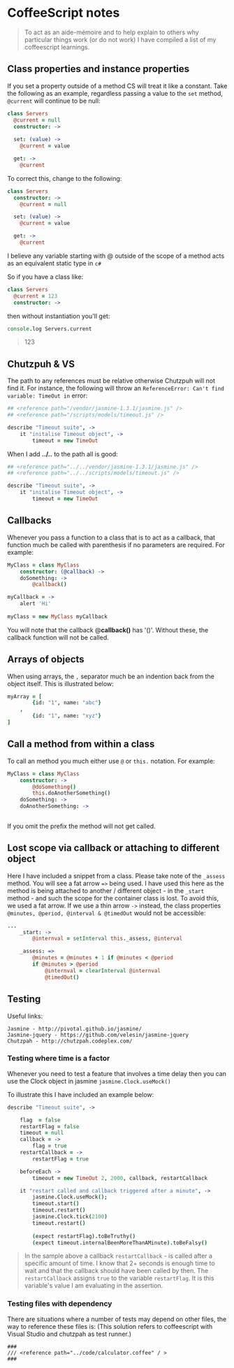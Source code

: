 # CoffeeScript notes

> To act as an aide-mémoire and to help explain to others why particular things work (or do not work) I have compiled a list of my coffeescript learnings.

## Class properties and instance properties

If you set a property outside of a method CS will treat it like a constant.  Take the following as an example, regardless passing a value to the `set` method, `@current` will continue to be null:

```coffeescript
class Servers
  @current = null
  constructor: ->
    
  set: (value) ->
    @current = value

  get: ->
    @current    
```

To correct this, change to the following:
```coffeescript
class Servers  
  constructor: ->
    @current = null

  set: (value) ->
    @current = value

  get: ->
    @current    
```

I believe any variable starting with @ outside of the scope of a method acts as an equivalent static type in `c#` 

So if you have a class like:

```coffeescript
class Servers
  @current = 123
  constructor: ->    
```
then without instantiation you'll get: 
```coffeescript
console.log Servers.current
```
> 123


## Chutzpuh & VS

The path to any references must be relative otherwise Chutzpuh will not find it.  For instance, the following will throw an `ReferenceError: Can't find variable: TimeOut in` error:

```coffeescript
## <reference path="/vendor/jasmine-1.3.1/jasmine.js" />
## <reference path="/scripts/models/timeout.js" />

describe "Timeout suite", ->
    it "initalise Timeout object", ->
        timeout = new TimeOut
```

When I add **../..** to the path all is good:
```coffeescript
## <reference path="../../vendor/jasmine-1.3.1/jasmine.js" />
## <reference path="../../scripts/models/timeout.js" />

describe "Timeout suite", ->
    it "initalise Timeout object", ->
        timeout = new TimeOut
```

## Callbacks

Whenever you pass a function to a class that is to act as a callback, that function much be called with parenthesis if no parameters are required.  For example:

```coffeescript
MyClass = class MyClass
	constructor: (@callback) ->
	doSomething: ->
		@callback()

myCallback = ->
	alert 'Hi'
	
myClass = new MyClass myCallback
``` 

You will note that the callback @**callback()** has '()'.  Without these, the callback function will not be called. 

## Arrays of objects

When using arrays, the `,` separator much be an indention back from the object itself.  This is illustrated below:
 
```coffeescript
myArray = [
		{id: "1", name: "abc"}
	,
		{id: "1", name: "xyz"}
]

```

## Call a method from within a class

To call an method you much either use `@` or `this.` notation. For example:

```coffeescript
MyClass = class MyClass
	constructor: ->
		@doSomething()
		this.doAnotherSomething()
	doSomething: ->
	doAnotherSomething: ->
		
```
If you omit the prefix the method will not get called.

## Lost scope via callback or attaching to different object

Here I have included a snippet from a class.  Please take note of the `_assess` method.  You will see a fat arrow `=>` being used.  I have used this here as the method is being attached to another / different object - in the `_start` method - and such the scope for the container class is lost. To avoid this, we used a fat arrow.  If we use a thin arrow `->` instead, the class properties `@minutes, @period, @interval & @timedOut` would not be accessible: 

```coffeescript
...
	_start: ->
		@internval = setInterval this._assess, @interval        

    _assess: =>                
        @minutes = @minutes + 1 if @minutes < @period
        if @minutes > @period            
            @internval = clearInterval @internval
            @timedOut() 
```


## Testing

Useful links:
    
	Jasmine - http://pivotal.github.io/jasmine/
	Jasmine-jquery - https://github.com/velesin/jasmine-jquery
	Chutzpah - http://chutzpah.codeplex.com/

### Testing where time is a factor

Whenever you need to test a feature that involves a time delay then you can use the Clock object in jasmine `jasmine.Clock.useMock()`

To illustrate this I have included an example below:

```coffeescript
describe "Timeout suite", ->   

 	flag  = false   
    restartFlag = false     
    timeout = null
    callback = ->
        flag = true
    restartCallback = ->
        restartFlag = true

    beforeEach ->
        timeout = new TimeOut 2, 2000, callback, restartCallback    

    it "restart called and callback triggered after a minute", ->   
        jasmine.Clock.useMock();
        timeout.start()
        timeout.restart()
        jasmine.Clock.tick(2100)
        timeout.restart()
                
        (expect restartFlag).toBeTruthy()        
        (expect timeout.internalBeenMoreThanAMinute).toBeFalsy()
```

> In the sample above a callback `restartCallback` - is called after a specific amount of time.  I know that 2+ seconds is enough time to wait and that the callback should have been called by then.  The `restartCallback` assigns `true` to the variable `restartFlag`.  It is this variable's value I am evaluating in the assertion. 

### Testing files with dependency
There are situations where a number of tests may depend on other files, the way to reference these files is:
(This solution refers to coffeescript with Visual Studio and chutzpah as test runner.)


	###
	/// <reference path="../code/calculator.coffee" / >
	###